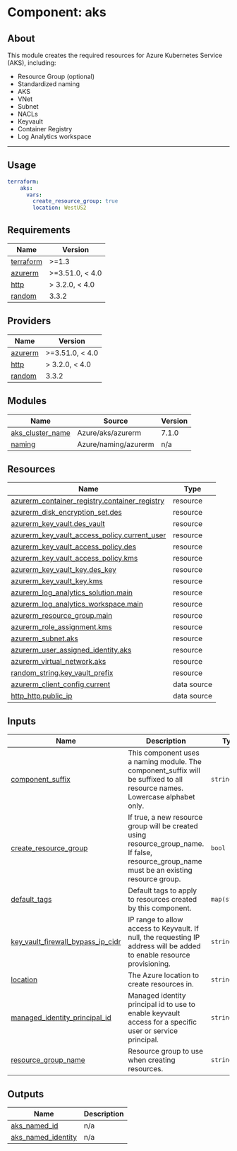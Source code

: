 # Component: **aks**

## About 

This module creates the required resources for Azure Kubernetes Service (AKS), including:
+ Resource Group (optional)
+ Standardized naming
+ AKS
+ VNet
+ Subnet
+ NACLs 
+ Keyvault
+ Container Registry
+ Log Analytics workspace
 
***

## Usage

```yaml
terraform:
    aks:
      vars:
        create_resource_group: true
        location: WestUS2
```

<!-- BEGIN-TERRAFORM-DOCS -->
## Requirements

| Name | Version |
|------|---------|
| <a name="requirement_terraform"></a> [terraform](#requirement\_terraform) | >=1.3 |
| <a name="requirement_azurerm"></a> [azurerm](#requirement\_azurerm) | >=3.51.0, < 4.0 |
| <a name="requirement_http"></a> [http](#requirement\_http) | > 3.2.0, < 4.0 |
| <a name="requirement_random"></a> [random](#requirement\_random) | 3.3.2 |

## Providers

| Name | Version |
|------|---------|
| <a name="provider_azurerm"></a> [azurerm](#provider\_azurerm) | >=3.51.0, < 4.0 |
| <a name="provider_http"></a> [http](#provider\_http) | > 3.2.0, < 4.0 |
| <a name="provider_random"></a> [random](#provider\_random) | 3.3.2 |

## Modules

| Name | Source | Version |
|------|--------|---------|
| <a name="module_aks_cluster_name"></a> [aks\_cluster\_name](#module\_aks\_cluster\_name) | Azure/aks/azurerm | 7.1.0 |
| <a name="module_naming"></a> [naming](#module\_naming) | Azure/naming/azurerm | n/a |

## Resources

| Name | Type |
|------|------|
| [azurerm_container_registry.container_registry](https://registry.terraform.io/providers/hashicorp/azurerm/latest/docs/resources/container_registry) | resource |
| [azurerm_disk_encryption_set.des](https://registry.terraform.io/providers/hashicorp/azurerm/latest/docs/resources/disk_encryption_set) | resource |
| [azurerm_key_vault.des_vault](https://registry.terraform.io/providers/hashicorp/azurerm/latest/docs/resources/key_vault) | resource |
| [azurerm_key_vault_access_policy.current_user](https://registry.terraform.io/providers/hashicorp/azurerm/latest/docs/resources/key_vault_access_policy) | resource |
| [azurerm_key_vault_access_policy.des](https://registry.terraform.io/providers/hashicorp/azurerm/latest/docs/resources/key_vault_access_policy) | resource |
| [azurerm_key_vault_access_policy.kms](https://registry.terraform.io/providers/hashicorp/azurerm/latest/docs/resources/key_vault_access_policy) | resource |
| [azurerm_key_vault_key.des_key](https://registry.terraform.io/providers/hashicorp/azurerm/latest/docs/resources/key_vault_key) | resource |
| [azurerm_key_vault_key.kms](https://registry.terraform.io/providers/hashicorp/azurerm/latest/docs/resources/key_vault_key) | resource |
| [azurerm_log_analytics_solution.main](https://registry.terraform.io/providers/hashicorp/azurerm/latest/docs/resources/log_analytics_solution) | resource |
| [azurerm_log_analytics_workspace.main](https://registry.terraform.io/providers/hashicorp/azurerm/latest/docs/resources/log_analytics_workspace) | resource |
| [azurerm_resource_group.main](https://registry.terraform.io/providers/hashicorp/azurerm/latest/docs/resources/resource_group) | resource |
| [azurerm_role_assignment.kms](https://registry.terraform.io/providers/hashicorp/azurerm/latest/docs/resources/role_assignment) | resource |
| [azurerm_subnet.aks](https://registry.terraform.io/providers/hashicorp/azurerm/latest/docs/resources/subnet) | resource |
| [azurerm_user_assigned_identity.aks](https://registry.terraform.io/providers/hashicorp/azurerm/latest/docs/resources/user_assigned_identity) | resource |
| [azurerm_virtual_network.aks](https://registry.terraform.io/providers/hashicorp/azurerm/latest/docs/resources/virtual_network) | resource |
| [random_string.key_vault_prefix](https://registry.terraform.io/providers/hashicorp/random/3.3.2/docs/resources/string) | resource |
| [azurerm_client_config.current](https://registry.terraform.io/providers/hashicorp/azurerm/latest/docs/data-sources/client_config) | data source |
| [http_http.public_ip](https://registry.terraform.io/providers/hashicorp/http/latest/docs/data-sources/http) | data source |

## Inputs

| Name | Description | Type | Default | Required |
|------|-------------|------|---------|:--------:|
| <a name="input_component_suffix"></a> [component\_suffix](#input\_component\_suffix) | This component uses a naming module. The component\_suffix will be suffixed to all resource names. Lowercase alphabet only. | `string` | `"aks"` | no |
| <a name="input_create_resource_group"></a> [create\_resource\_group](#input\_create\_resource\_group) | If true, a new resource group will be created using resource\_group\_name. If false, resource\_group\_name must be an existing resource group. | `bool` | `true` | no |
| <a name="input_default_tags"></a> [default\_tags](#input\_default\_tags) | Default tags to apply to resources created by this component. | `map(string)` | `{}` | no |
| <a name="input_key_vault_firewall_bypass_ip_cidr"></a> [key\_vault\_firewall\_bypass\_ip\_cidr](#input\_key\_vault\_firewall\_bypass\_ip\_cidr) | IP range to allow access to Keyvault. If null, the requesting IP address will be added to enable resource provisioning. | `string` | `null` | no |
| <a name="input_location"></a> [location](#input\_location) | The Azure location to create resources in. | `string` | n/a | yes |
| <a name="input_managed_identity_principal_id"></a> [managed\_identity\_principal\_id](#input\_managed\_identity\_principal\_id) | Managed identity principal id to use to enable keyvault access for a specific user or service principal. | `string` | `null` | no |
| <a name="input_resource_group_name"></a> [resource\_group\_name](#input\_resource\_group\_name) | Resource group to use when creating resources. | `string` | `null` | no |

## Outputs

| Name | Description |
|------|-------------|
| <a name="output_aks_named_id"></a> [aks\_named\_id](#output\_aks\_named\_id) | n/a |
| <a name="output_aks_named_identity"></a> [aks\_named\_identity](#output\_aks\_named\_identity) | n/a |
<!-- END-TERRAFORM-DOCS -->
